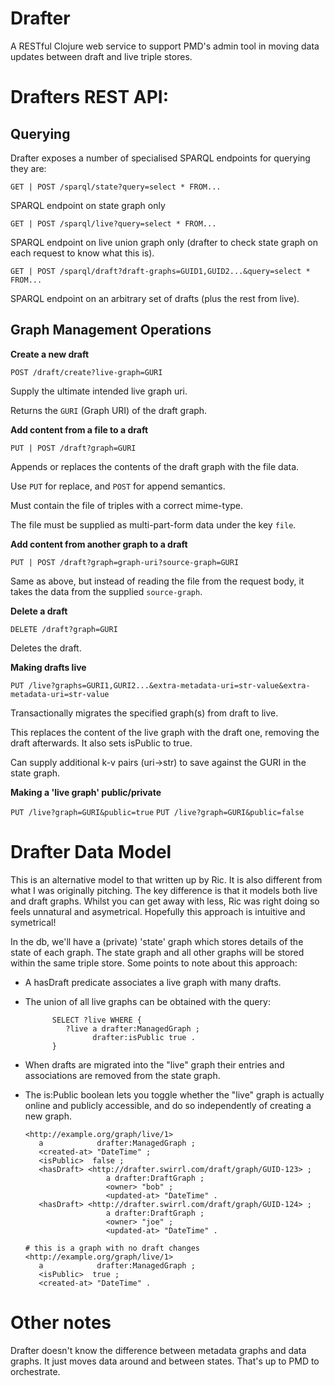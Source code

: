 # Drafter

A RESTful Clojure web service to support PMD's admin tool in moving
data updates between draft and live triple stores.

Drafters REST API:
==================

Querying
--------

Drafter exposes a number of specialised SPARQL endpoints for querying they are:

`GET | POST /sparql/state?query=select * FROM...`

SPARQL endpoint on state graph only

`GET | POST /sparql/live?query=select * FROM...`

SPARQL endpoint on live union graph only (drafter to check state
graph on each request to know what this is).

`GET | POST /sparql/draft?draft-graphs=GUID1,GUID2...&query=select * FROM...`

SPARQL endpoint on an arbitrary set of drafts (plus the rest from live).

Graph Management Operations
---------------------------

**Create a new draft**

`POST /draft/create?live-graph=GURI`

Supply the ultimate intended live graph uri.

Returns the `GURI` (Graph URI) of the draft graph.

**Add content from a file to a draft**

`PUT | POST /draft?graph=GURI`

Appends or replaces the contents of the draft graph with the file data.

Use `PUT` for replace, and `POST` for append semantics.

Must contain the file of triples with a correct mime-type.

The file must be supplied as multi-part-form data under the key
`file`.

**Add content from another graph to a draft**

`PUT | POST /draft?graph=graph-uri?source-graph=GURI`

Same as above, but instead of reading the file from the request body, it takes
the data from the supplied `source-graph`.

**Delete a draft**

`DELETE /draft?graph=GURI`

Deletes the draft.

**Making drafts live**

`PUT /live?graphs=GURI1,GURI2...&extra-metadata-uri=str-value&extra-metadata-uri=str-value`

Transactionally migrates the specified graph(s) from draft to live.

This replaces the content of the live graph with the draft one, removing
the draft afterwards.  It also sets isPublic to true.

Can supply additional k-v pairs (uri->str) to save against the GURI
in the state graph.

**Making a 'live graph' public/private**

`PUT /live?graph=GURI&public=true`
`PUT /live?graph=GURI&public=false`

Drafter Data Model
==================

This is an alternative model to that written up by Ric.  It is
also different from what I was originally pitching.  The
key difference is that it models both live and draft graphs.
Whilst you can get away with less, Ric was right doing so feels
unnatural and asymetrical.  Hopefully this approach is intuitive
and symetrical!

In the db, we'll have a (private) 'state' graph which stores
details of the state of each graph.  The state graph and all
other graphs will be stored within the same triple store.
Some points to note about this approach:

- A hasDraft predicate associates a live graph with many drafts.
- The union of all live graphs can be obtained with the query:

            SELECT ?live WHERE {
               ?live a drafter:ManagedGraph ;
                     drafter:isPublic true .
            }

- When drafts are migrated into the "live" graph their entries
  and associations are removed from the state graph.

- The is:Public boolean lets you toggle whether the "live" graph
  is actually online and publicly accessible, and do so
  independently of creating a new graph.

      <http://example.org/graph/live/1>
         a            drafter:ManagedGraph ;
         <created-at> "DateTime" ;
         <isPublic>  false ;
         <hasDraft> <http://drafter.swirrl.com/draft/graph/GUID-123> ;
                        a drafter:DraftGraph ;
                        <owner> "bob" ;
                        <updated-at> "DateTime" .
         <hasDraft> <http://drafter.swirrl.com/draft/graph/GUID-124> ;
                        a drafter:DraftGraph ;
                        <owner> "joe" ;
                        <updated-at> "DateTime" .

      # this is a graph with no draft changes
      <http://example.org/graph/live/1>
         a            drafter:ManagedGraph ;
         <isPublic>  true ;
         <created-at> "DateTime" .

Other notes
===========

Drafter doesn't know the difference between metadata graphs
and data graphs. It just moves data around and between states.
That's up to PMD to orchestrate.
